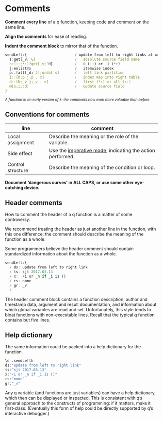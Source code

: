 Comments
========


**Comment every line** of a q function, keeping code and comment on the same line. 

**Align the comments** for ease of reading.

**Indent the comment block** to mirror that of the function.

```q
sendLeft:{                      / update from left to right links at x=_i
  s:get[_v;`G]                  /   absolute source field name
  h:(::;*:)?get[_v;`H]          /   0 (::) or  1 (*:)
  j:enlist@x                    /   itemwise index
  p:.[att[_d;`J];undot s]       /   left link partition
  i::[h;p j;p . x]              /   index map into right table
  d::[h;_v j;_v . x]            /   first (*:) or all (::)
  @[s;i;:d]                     /   update source field
}
```

<small>_A function in an early version of k: the comments now even more valuable than before_</small>
<!-- FIXME replace with q function of comparable substance. -->


Conventions for comments
------------------------
line | comment
-----|---------
Local assignment | Describe the meaning or the role of the variable.
Side effect | Use the [imperative mode](https://en.wikipedia.org/wiki/Imperative_mood), indicating the action performed. 
Control structure | Describe the meaning of the condition or loop.

**Document ‘dangerous curves’ in ALL CAPS, or use some other eye-catching device.**


Header comments
---------------
How to comment the header of a q function is a matter of some controversy. 

We recommend treating the header as just another line in the function, with this one difference: the comment should describe the meaning of the function as a whole. 

Some programmers believe the header comment should contain standardized information about the function as a whole. 

```q
sendLeft:{
  / ds: update from left to right link
  / ts: sjt 2017.08.13
  / x:  +i or _n if _i is ()
  / rs: none
  / gr: _v
  :
```

The header comment block contains a function description, author and timestamp data, argument and result documentation, and information about which global variables are read and set. Unfortunately, this style tends to bloat functions with non-executable lines. Recall that the typical q function contains but five lines.


Help dictionary
---------------
The same information could be packed into a help dictionary for the function.

```q
\d .sendLefth
ds:"update from left to right link"
ts:"sjt 2017.08.13"
x:"+i or _n if _i is ()"
rs:"none"
gr:"_v"
```

Any q variable (and functions are just variables) can have a help dictionary, which then can be displayed or inspected. This is consistent with q’s general approach to the constructs of programming: if it matters, make it first-class. (Eventually this form of help could be directly supported by q’s interactive debugger.) 


